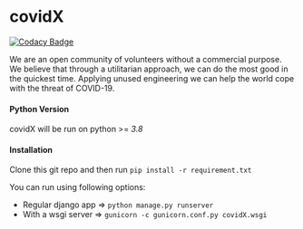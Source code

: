 # covidX 

[![Codacy Badge](https://api.codacy.com/project/badge/Grade/aafaddbe77e549eda4a560ee7d9f76c5)](https://app.codacy.com/gh/Xcov19/covidX?utm_source=github.com&utm_medium=referral&utm_content=Xcov19/covidX&utm_campaign=Badge_Grade_Dashboard)

We are an open community of volunteers without a commercial purpose. We believe that through a utilitarian approach, we can do the most good in the quickest time. Applying unused engineering we can help the world cope with the threat of COVID-19.

#### Python Version
covidX will be run on python >= *3.8*

#### Installation
Clone this git repo and then run `pip install -r requirement.txt`

You can run using following options:
* Regular django app => `python manage.py runserver`
* With a wsgi server => `gunicorn -c gunicorn.conf.py covidX.wsgi`

